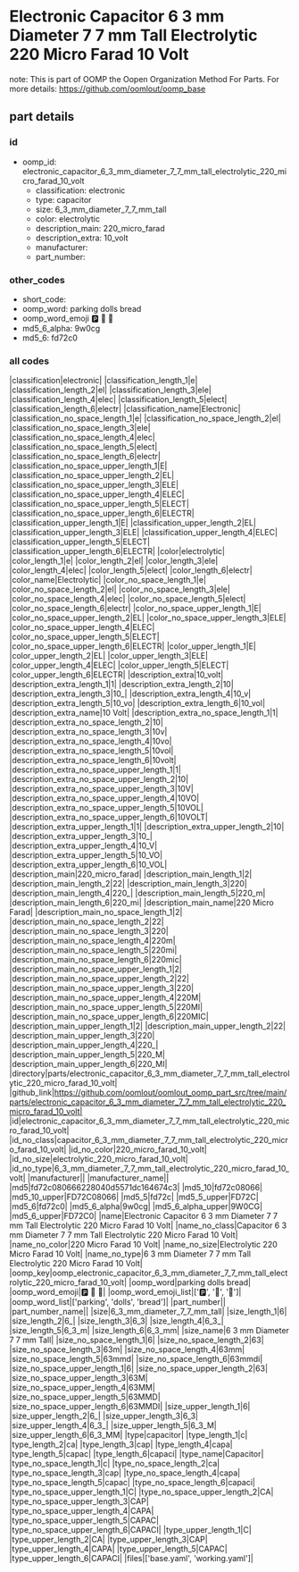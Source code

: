 # Electronic Capacitor 6 3 mm Diameter 7 7 mm Tall Electrolytic 220 Micro Farad 10 Volt  

note: This is part of OOMP the Oopen Organization Method For Parts. For more details: https://github.com/oomlout/oomp_base

##  part details





### id
* oomp_id: electronic_capacitor_6_3_mm_diameter_7_7_mm_tall_electrolytic_220_micro_farad_10_volt
  * classification: electronic
  * type: capacitor
  * size: 6_3_mm_diameter_7_7_mm_tall
  * color: electrolytic
  * description_main: 220_micro_farad
  * description_extra: 10_volt
  * manufacturer: 
  * part_number: 

### other_codes
* short_code: 
* oomp_word: parking dolls bread
* oomp_word_emoji :parking: :dolls: :bread:
* md5_6_alpha: 9w0cg
* md5_6: fd72c0

### all codes 
|classification|electronic|
|classification_length_1|e|
|classification_length_2|el|
|classification_length_3|ele|
|classification_length_4|elec|
|classification_length_5|elect|
|classification_length_6|electr|
|classification_name|Electronic|
|classification_no_space_length_1|e|
|classification_no_space_length_2|el|
|classification_no_space_length_3|ele|
|classification_no_space_length_4|elec|
|classification_no_space_length_5|elect|
|classification_no_space_length_6|electr|
|classification_no_space_upper_length_1|E|
|classification_no_space_upper_length_2|EL|
|classification_no_space_upper_length_3|ELE|
|classification_no_space_upper_length_4|ELEC|
|classification_no_space_upper_length_5|ELECT|
|classification_no_space_upper_length_6|ELECTR|
|classification_upper_length_1|E|
|classification_upper_length_2|EL|
|classification_upper_length_3|ELE|
|classification_upper_length_4|ELEC|
|classification_upper_length_5|ELECT|
|classification_upper_length_6|ELECTR|
|color|electrolytic|
|color_length_1|e|
|color_length_2|el|
|color_length_3|ele|
|color_length_4|elec|
|color_length_5|elect|
|color_length_6|electr|
|color_name|Electrolytic|
|color_no_space_length_1|e|
|color_no_space_length_2|el|
|color_no_space_length_3|ele|
|color_no_space_length_4|elec|
|color_no_space_length_5|elect|
|color_no_space_length_6|electr|
|color_no_space_upper_length_1|E|
|color_no_space_upper_length_2|EL|
|color_no_space_upper_length_3|ELE|
|color_no_space_upper_length_4|ELEC|
|color_no_space_upper_length_5|ELECT|
|color_no_space_upper_length_6|ELECTR|
|color_upper_length_1|E|
|color_upper_length_2|EL|
|color_upper_length_3|ELE|
|color_upper_length_4|ELEC|
|color_upper_length_5|ELECT|
|color_upper_length_6|ELECTR|
|description_extra|10_volt|
|description_extra_length_1|1|
|description_extra_length_2|10|
|description_extra_length_3|10_|
|description_extra_length_4|10_v|
|description_extra_length_5|10_vo|
|description_extra_length_6|10_vol|
|description_extra_name|10 Volt|
|description_extra_no_space_length_1|1|
|description_extra_no_space_length_2|10|
|description_extra_no_space_length_3|10v|
|description_extra_no_space_length_4|10vo|
|description_extra_no_space_length_5|10vol|
|description_extra_no_space_length_6|10volt|
|description_extra_no_space_upper_length_1|1|
|description_extra_no_space_upper_length_2|10|
|description_extra_no_space_upper_length_3|10V|
|description_extra_no_space_upper_length_4|10VO|
|description_extra_no_space_upper_length_5|10VOL|
|description_extra_no_space_upper_length_6|10VOLT|
|description_extra_upper_length_1|1|
|description_extra_upper_length_2|10|
|description_extra_upper_length_3|10_|
|description_extra_upper_length_4|10_V|
|description_extra_upper_length_5|10_VO|
|description_extra_upper_length_6|10_VOL|
|description_main|220_micro_farad|
|description_main_length_1|2|
|description_main_length_2|22|
|description_main_length_3|220|
|description_main_length_4|220_|
|description_main_length_5|220_m|
|description_main_length_6|220_mi|
|description_main_name|220 Micro Farad|
|description_main_no_space_length_1|2|
|description_main_no_space_length_2|22|
|description_main_no_space_length_3|220|
|description_main_no_space_length_4|220m|
|description_main_no_space_length_5|220mi|
|description_main_no_space_length_6|220mic|
|description_main_no_space_upper_length_1|2|
|description_main_no_space_upper_length_2|22|
|description_main_no_space_upper_length_3|220|
|description_main_no_space_upper_length_4|220M|
|description_main_no_space_upper_length_5|220MI|
|description_main_no_space_upper_length_6|220MIC|
|description_main_upper_length_1|2|
|description_main_upper_length_2|22|
|description_main_upper_length_3|220|
|description_main_upper_length_4|220_|
|description_main_upper_length_5|220_M|
|description_main_upper_length_6|220_MI|
|directory|parts/electronic_capacitor_6_3_mm_diameter_7_7_mm_tall_electrolytic_220_micro_farad_10_volt|
|github_link|https://github.com/oomlout/oomlout_oomp_part_src/tree/main/parts/electronic_capacitor_6_3_mm_diameter_7_7_mm_tall_electrolytic_220_micro_farad_10_volt|
|id|electronic_capacitor_6_3_mm_diameter_7_7_mm_tall_electrolytic_220_micro_farad_10_volt|
|id_no_class|capacitor_6_3_mm_diameter_7_7_mm_tall_electrolytic_220_micro_farad_10_volt|
|id_no_color|220_micro_farad_10_volt|
|id_no_size|electrolytic_220_micro_farad_10_volt|
|id_no_type|6_3_mm_diameter_7_7_mm_tall_electrolytic_220_micro_farad_10_volt|
|manufacturer||
|manufacturer_name||
|md5|fd72c080666228040d5571dc164674c3|
|md5_10|fd72c08066|
|md5_10_upper|FD72C08066|
|md5_5|fd72c|
|md5_5_upper|FD72C|
|md5_6|fd72c0|
|md5_6_alpha|9w0cg|
|md5_6_alpha_upper|9W0CG|
|md5_6_upper|FD72C0|
|name|Electronic Capacitor 6 3 mm Diameter 7 7 mm Tall Electrolytic 220 Micro Farad 10 Volt|
|name_no_class|Capacitor 6 3 mm Diameter 7 7 mm Tall Electrolytic 220 Micro Farad 10 Volt|
|name_no_color|220 Micro Farad 10 Volt|
|name_no_size|Electrolytic 220 Micro Farad 10 Volt|
|name_no_type|6 3 mm Diameter 7 7 mm Tall Electrolytic 220 Micro Farad 10 Volt|
|oomp_key|oomp_electronic_capacitor_6_3_mm_diameter_7_7_mm_tall_electrolytic_220_micro_farad_10_volt|
|oomp_word|parking dolls bread|
|oomp_word_emoji|:parking: :dolls: :bread:|
|oomp_word_emoji_list|[':parking:', ':dolls:', ':bread:']|
|oomp_word_list|['parking', 'dolls', 'bread']|
|part_number||
|part_number_name||
|size|6_3_mm_diameter_7_7_mm_tall|
|size_length_1|6|
|size_length_2|6_|
|size_length_3|6_3|
|size_length_4|6_3_|
|size_length_5|6_3_m|
|size_length_6|6_3_mm|
|size_name|6 3 mm Diameter 7 7 mm Tall|
|size_no_space_length_1|6|
|size_no_space_length_2|63|
|size_no_space_length_3|63m|
|size_no_space_length_4|63mm|
|size_no_space_length_5|63mmd|
|size_no_space_length_6|63mmdi|
|size_no_space_upper_length_1|6|
|size_no_space_upper_length_2|63|
|size_no_space_upper_length_3|63M|
|size_no_space_upper_length_4|63MM|
|size_no_space_upper_length_5|63MMD|
|size_no_space_upper_length_6|63MMDI|
|size_upper_length_1|6|
|size_upper_length_2|6_|
|size_upper_length_3|6_3|
|size_upper_length_4|6_3_|
|size_upper_length_5|6_3_M|
|size_upper_length_6|6_3_MM|
|type|capacitor|
|type_length_1|c|
|type_length_2|ca|
|type_length_3|cap|
|type_length_4|capa|
|type_length_5|capac|
|type_length_6|capaci|
|type_name|Capacitor|
|type_no_space_length_1|c|
|type_no_space_length_2|ca|
|type_no_space_length_3|cap|
|type_no_space_length_4|capa|
|type_no_space_length_5|capac|
|type_no_space_length_6|capaci|
|type_no_space_upper_length_1|C|
|type_no_space_upper_length_2|CA|
|type_no_space_upper_length_3|CAP|
|type_no_space_upper_length_4|CAPA|
|type_no_space_upper_length_5|CAPAC|
|type_no_space_upper_length_6|CAPACI|
|type_upper_length_1|C|
|type_upper_length_2|CA|
|type_upper_length_3|CAP|
|type_upper_length_4|CAPA|
|type_upper_length_5|CAPAC|
|type_upper_length_6|CAPACI|
|files|['base.yaml', 'working.yaml']|
